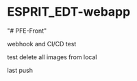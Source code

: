 # ESPRIT_EDT-webapp

"# PFE-Front" 

webhook and CI/CD test

test delete all images from local


last push 